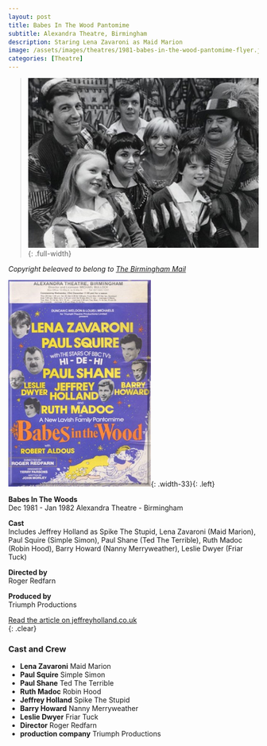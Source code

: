 ```yaml
---
layout: post
title: Babes In The Wood Pantomime
subtitle: Alexandra Theatre, Birmingham
description: Staring Lena Zavaroni as Maid Marion
image: /assets/images/theatres/1981-babes-in-the-wood-pantomime-flyer.jpg
categories: [Theatre]
---
```


> ![](/assets/images/theatres/1981-babes-in-the-wood-pantomime.jpg){: .full-width}

<cite>Copyright beleaved to belong to [The Birmingham Mail](https://www.birminghammail.co.uk/news/nostalgia/gallery/christmas-pantomime-198136)</cite>

![](/assets/images/theatres/1981-babes-in-the-wood-pantomime-flyer.jpg){: .width-33}{: .left}

**Babes In The Woods**
<br />Dec 1981 - Jan 1982 Alexandra Theatre - Birmingham

**Cast**
<br />
Includes Jeffrey Holland as Spike The Stupid, Lena Zavaroni (Maid Marion), Paul Squire (Simple Simon), Paul Shane (Ted The Terrible), Ruth Madoc (Robin Hood), Barry Howard (Nanny Merryweather), Leslie Dwyer (Friar Tuck)

**Directed by**
<br />
Roger Redfarn

**Produced by**
<br />
Triumph Productions

[Read the article on jeffreyholland.co.uk](http://www.jeffreyholland.co.uk/Jeffrey_Holland/Panto_Babes_In_The_Wood_1981.html)
<br />{: .clear}
### Cast and Crew
* **Lena Zavaroni** Maid Marion
* **Paul Squire** Simple Simon
* **Paul Shane** Ted The Terrible
* **Ruth Madoc** Robin Hood
* **Jeffrey Holland** Spike The Stupid
* **Barry Howard** Nanny Merryweather
* **Leslie Dwyer** Friar Tuck
* **Director** Roger Redfarn
* **production company** Triumph Productions

<style>
.dt-published {display: none;}
.post-meta:after {content: "23 December 1981 - 27 January 1982, daily shows at 2.30 and 7pm";}
.height-adjust1 {width:auto; height:350px;}
.height-adjust2 {width:auto; height:307px;}
.fit1 {width:367.7px; height:498px; object-fit: cover; margin-bottom:5px;}
</style>

